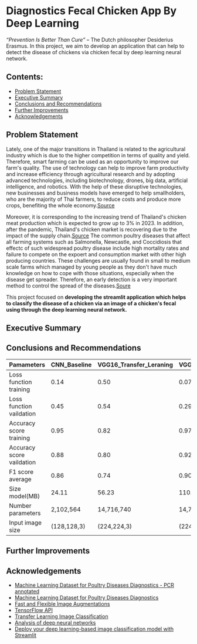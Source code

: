 # Diagnostics Fecal Chicken App By Deep Learning
_“Prevention Is Better Than Cure”_ 
– The Dutch philosopher Desiderius Erasmus. In this project, we aim to develop an application that can help to detect the disease of chickens via chicken fecal by deep learning neural network.

## Contents:
- [Problem Statement](#Problem-Statement)
- [Executive Summary](#Executive-Summary)
- [Conclusions and Recommendations](#Conclusions-and-Recommendations)
- [Further Improvements](#Further-Improvements) 
- [Acknowledgements](#Acknowledgements) 

## Problem Statement 
Lately, one of the major transitions in Thailand is related to the agricultural industry which is due to the higher competition in terms of quality and yield. Therefore, smart farming can be used as an opportunity to improve our farm's quality. The use of technology can help to improve farm productivity and increase efficiency through agricultural research and by adopting advanced technologies, including biotechnology, drones, big data, artificial intelligence, and robotics. With the help of these disruptive technologies, new businesses and business models have emerged to help smallholders, who are the majority of Thai farmers, to reduce costs and produce more crops, benefiting the whole economy.[Source](https://www.boi.go.th/upload/content/TIR7_Aw_Smart%20farming_5e5dc88fa8284.pdf) 

Moreover, it is corresponding to the increasing trend of Thailand's chicken meat production which is expected to grow up to 3% in 2023. In addition, after the pandemic, Thailand's chicken market is recovering due to the impact of the supply chain.[Source](https://apps.fas.usda.gov/newgainapi/api/Report/DownloadReportByFileName?fileName=Poultry%20and%20Products%20Annual_Bangkok_Thailand_09-01-2020) The common poultry diseases that affect all farming systems such as Salmonella, Newcastle, and Coccidiosis that effectc of such widespread poultry disease include high mortality rates and failure to compete on the expoert and consumption market with other high producing countries. These challenges are usually found in small to medium scale farms which managed by young people as they don't have much knowledge on how to cope with those situations, especially when the disease get spreader. Therefore, an early detection is a very important method to control the spread of the diseases.[Soure](https://www.frontiersin.org/articles/10.3389/frai.2022.733345/full)

This project focused on **developing the streamlit application which helps to classify the disease of a chicken via an image of a chicken's fecal using through the deep learning neural network.**

## Executive Summary


## Conclusions and Recommendations
Pamameters | CNN_Baseline  | VGG16_Transfer_Leraning  |  VGG16_Fine_Tuning | MobileNetV2_Transfer_Leraning | MobileNetV2_Fine_Tuning 
----- | ----- | ----- | ----- | ----- | ----- |
Loss function training | 0.14 | 0.50 | 0.07 | 0.06 | 0.04 |
Loss function vaildation | 0.45 | 0.54 | 0.29 | 0.32 | 1.43 |
Accuracy score training  | 0.95 | 0.82 | 0.97 | 0.98 | 0.99 |
Accuracy score vaildation  | 0.88 | 0.80 | 0.92 | 0.90 | 0.86 |
F1 score average  | 0.86 | 0.74 | 0.90 | 0.88 | 0.84 |
Size model(MB)  | 24.11 | 56.23 | 110.26 | 9.13 | 23.46 |
Number parameters   | 2,102,564 | 14,716,740 | 14,716,740 | 2,263,108 | 2,263,108 |
Input image size  | (128,128,3) | (224,224,3) | (224,224,3) | (128,128,3) | (128,128,3) |

## Further Improvements

## Acknowledgements
 - [Machine Learning Dataset for Poultry Diseases Diagnostics - PCR annotated](https://doi.org/10.5281/zenodo.5801834)
 - [Machine Learning Dataset for Poultry Diseases Diagnostics](https://doi.org/10.5281/zenodo.4628934)
 - [Fast and Flexible Image Augmentations](
https://www.mdpi.com/2078-2489/11/2/125)
 - [TensorFlow API](https://lengyi.medium.com/tensorflow-api-custom-object-detection-2-5cdabf8f5e35)
 - [Transfer Learning Image Classification](https://theaisummer.com/cnn-architectures/)
 - [Analysis of deep neural networks](https://culurciello.medium.com/analysis-of-deep-neural-networks-dcf398e71aae)
 - [Deploy your deep learning-based image classification model with Streamlit](https://analyticsindiamag.com/deploy-your-deep-learning-based-image-classification-model-with-streamlit/)
